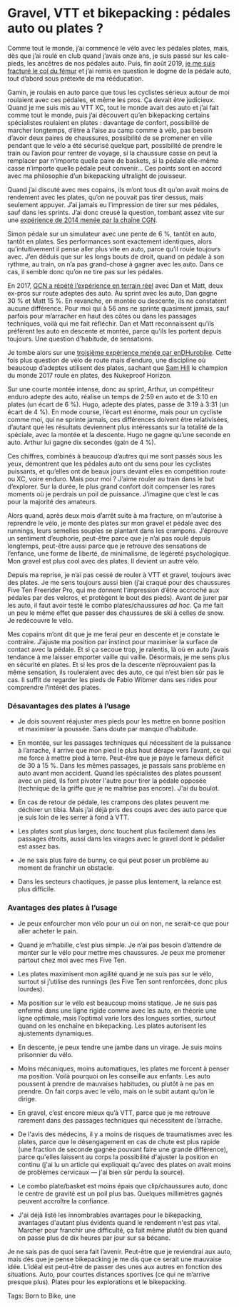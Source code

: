 # Gravel, VTT et bikepacking : pédales auto ou plates ?

Comme tout le monde, j’ai commencé le vélo avec les pédales plates, mais, dès que j’ai roulé en club quand j’avais onze ans, je suis passé sur les cale-pieds, les ancêtres de nos pédales auto. Puis, fin août 2019, [je me suis fracturé le col du fémur](https://tcrouzet.com/2019/08/28/un-auteur-se-fracture-le-femur-pour-faire-parler-de-lui/) et j’ai remis en question le dogme de la pédale auto, tout d’abord sous prétexte de ma rééducation.<span id="more-53151"></span>

Gamin, je roulais en auto parce que tous les cyclistes sérieux autour de moi roulaient avec ces pédales, et même les pros. Ça devait être judicieux. Quand je me suis mis au VTT XC, tout le monde avait des auto et j’ai fait comme tout le monde, puis j’ai découvert qu’en bikepacking certains spécialistes roulaient en plates : davantage de confort, possibilité de marcher longtemps, d’être à l’aise au camp comme à vélo, pas besoin d’avoir deux paires de chaussures, possibilité de se promener en ville pendant que le vélo a été sécurisé quelque part, possibilité de prendre le train ou l’avion pour rentrer de voyage, si la chaussure casse on peut la remplacer par n'importe quelle paire de baskets, si la pédale elle-même casse n’importe quelle pédale peut convenir… Ces points sont en accord avec ma philosophie d’un bikepacking ultralight de jouisseur.

Quand j’ai discuté avec mes copains, ils m’ont tous dit qu’on avait moins de rendement avec les plates, qu’on ne pouvait pas tirer dessus, mais seulement appuyer. J’ai jamais eu l’impression de tirer sur mes pédales, sauf dans les sprints. J’ai donc creusé la question, tombant assez vite sur une [expérience de 2014 menée par la chaîne CGN](https://www.youtube.com/watch?v=CNedIJBZpgM).

Simon pédale sur un simulateur avec une pente de 6 %, tantôt en auto, tantôt en plates. Ses performances sont exactement identiques, alors qu’intuitivement il pense aller plus vite en auto, parce qu’il roule toujours avec. J’en déduis que sur les longs bouts de droit, quand on pédale à son rythme, au train, on n’a pas grand-chose à gagner avec les auto. Dans ce cas, il semble donc qu’on ne tire pas sur les pédales.

En 2017, [GCN a répété l’expérience en terrain réel](https://www.youtube.com/watch?v=AkMCYYNTWUY) avec Dan et Matt, deux ex-pros sur route adeptes des auto. Au sprint avec les auto, Dan gagne 30 % et Matt 15 %. En revanche, en montée ou descente, ils ne constatent aucune différence. Pour moi qui à 56 ans ne sprinte quasiment jamais, sauf parfois pour m’arracher en haut des côtes ou dans les passages techniques, voilà qui me fait réfléchir. Dan et Matt reconnaissent qu’ils préfèrent les auto en descente et montée, parce qu’ils les portent depuis toujours. Une question d’habitude, de sensations.

Je tombe alors sur une [troisième expérience menée par enDHurobike](https://www.youtube.com/watch?v=DXcekrxGqvE). Cette fois plus question de vélo de route mais d’enduro, une discipline où beaucoup d’adeptes utilisent des plates, sachant que [Sam Hill](https://fr.wikipedia.org/wiki/Samuel_Hill) le champion du monde 2017 roule en plates, des Nukeproof Horizon.

Sur une courte montée intense, donc au sprint, Arthur, un compétiteur enduro adepte des auto, réalise un temps de 2:59 en auto et de 3:10 en plates (un écart de 6 %). Hugo, adepte des plates, passe de 3:19 à 3:31 (un écart de 4 %). En mode course, l’écart est énorme, mais pour un cycliste comme moi, qui ne sprinte jamais, ces différences doivent être relativisées, d’autant que les résultats deviennent plus intéressants sur la totalité de la spéciale, avec la montée et la descente. Hugo ne gagne qu’une seconde en auto. Arthur lui gagne dix secondes (gain de 4 %).

Ces chiffres, combinés à beaucoup d’autres qui me sont passés sous les yeux, démontrent que les pédales auto ont du sens pour les cyclistes puissants, et qu’elles ont de beaux jours devant elles en compétition route ou XC, voire enduro. Mais pour moi ? J’aime rouler au train dans le but d’explorer. Sur la durée, le plus grand confort doit compenser les rares moments où je perdrais un poil de puissance. J’imagine que c’est le cas pour la majorité des amateurs.

Alors quand, après deux mois d’arrêt suite à ma fracture, on m'autorise à reprendre le vélo, je monte des plates sur mon gravel et pédale avec des runnings, leurs semelles souples se plantant dans les crampons. J’éprouve un sentiment d’euphorie, peut-être parce que je n’ai pas roulé depuis longtemps, peut-être aussi parce que je retrouve des sensations de l’enfance, une forme de liberté, de minimalisme, de légèreté psychologique. Mon gravel est plus cool avec des plates. Il devient un autre vélo.

Depuis ma reprise, je n’ai pas cessé de rouler à VTT et gravel, toujours avec des plates. Je me sens toujours aussi bien (j’ai craqué pour des chaussures Five Ten Freerider Pro, qui me donnent l’impression d’être accroché aux pédales par des velcros, et protègent le bout des pieds). Avant de jurer par les auto, il faut avoir testé le combo plates/chaussures *ad hoc*. Ça me fait un peu le même effet que passer des chaussures de ski à celles de snow. Je redécouvre le vélo.

Mes copains m’ont dit que je me ferai peur en descente et je constate le contraire. J’ajuste ma position par instinct pour maximiser la surface de contact avec la pédale. Et si ça secoue trop, je ralentis, là où en auto j’avais tendance à me laisser emporter vaille qui vaille. Désormais, je me sens plus en sécurité en plates. Et si les pros de la descente n’éprouvaient pas la même sensation, ils rouleraient avec des auto, ce qui n’est bien sûr pas le cas. Il suffit de regarder les pieds de Fabio Wibmer dans ses rides pour comprendre l’intérêt des plates.

### Désavantages des plates à l’usage

- Je dois souvent réajuster mes pieds pour les mettre en bonne position et maximiser la poussée. Sans doute par manque d’habitude.

- En montée, sur les passages techniques qui nécessitent de la puissance à l’arrache, il arrive que mon pied le plus haut dérape vers l’avant, ce qui me force à mettre pied à terre. Peut-être que je paye le fameux déficit de 30 à 15 %. Dans les mêmes passages, je passais sans problème en auto avant mon accident. Quand les spécialistes des plates poussent avec un pied, ils font pivoter l'autre pour tirer la pédale opposée (technique de la griffe que je ne maîtrise pas encore). J'ai du boulot.

- En cas de retour de pédale, les crampons des plates peuvent me déchirer un tibia. Mais j’ai déjà pris des coups avec des auto parce que je suis loin de les serrer à fond à VTT.

- Les plates sont plus larges, donc touchent plus facilement dans les passages étroits, aussi dans les virages avec le gravel dont le pédalier est assez bas.

- Je ne sais plus faire de bunny, ce qui peut poser un problème au moment de franchir un obstacle.

- Dans les secteurs chaotiques, je passe plus lentement, la relance est plus difficile.

### Avantages des plates à l’usage

- Je peux enfourcher mon vélo pour un oui on non, ne serait-ce que pour aller acheter le pain.

- Quand je m’habille, c’est plus simple. Je n’ai pas besoin d’attendre de monter sur le vélo pour mettre mes chaussures. Je peux me promener partout chez moi avec mes Five Ten.

- Les plates maximisent mon agilité quand je ne suis pas sur le vélo, surtout si j’utilise des runnings (les Five Ten sont renforcées, donc plus lourdes).

- Ma position sur le vélo est beaucoup moins statique. Je ne suis pas enfermé dans une ligne rigide comme avec les auto, en théorie une ligne optimale, mais l’optimal varie lors des longues sorties, surtout quand on les enchaîne en bikepacking. Les plates autorisent les ajustements dynamiques.

- En descente, je peux tendre une jambe dans un virage. Je suis moins prisonnier du vélo.

- Moins mécaniques, moins automatiques, les plates me forcent à penser ma position. Voilà pourquoi on les conseille aux enfants. Les auto poussent à prendre de mauvaises habitudes, ou plutôt à ne pas en prendre. On fait corps avec le vélo, mais on le subit autant qu’on le dirige.

- En gravel, c’est encore mieux qu’à VTT, parce que je me retrouve rarement dans des passages techniques qui nécessitent de l’arrache.

- De l'avis des médecins, il y a moins de risques de traumatismes avec les plates, parce que le désengagement en cas de chute est plus rapide (une fraction de seconde gagnée pouvant faire une grande différence), parce qu'elles laissent au corps la possibilité d'ajuster la position en continu (j'ai lu un article qui expliquait qu'avec des plates on avait moins de problèmes cervicaux — j'ai bien sûr perdu la source).

- Le combo plate/basket est moins épais que clip/chaussures auto, donc le centre de gravité est un poil plus bas. Quelques millimètres gagnés peuvent accroître la confiance.

- J'ai déjà listé les innombrables avantages pour le bikepacking, avantages d'autant plus évidents quand le rendement n'est pas vital. Marcher pour franchir une difficulté, ça fait même plutôt du bien quand on passe plus de dix heures par jour sur sa bécane.

Je ne sais pas de quoi sera fait l’avenir. Peut-être que je reviendrai aux auto, mais dès que je pense bikepacking je me dis que ce serait une mauvaise idée. L’idéal est peut-être de passer des unes aux autres en fonction des situations. Auto, pour courtes distances sportives (ce qui ne m’arrive presque plus). Plates pour les explorations et le bikepacking.

Tags: Born to Bike, une
